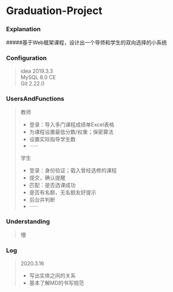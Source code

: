 Graduation-Project 
===========================
### Explanation
#####基于Web框架课程，设计出一个导师和学生的双向选择的小系统

### Configuration
>idea 2019.3.3<br>
>MySQL 8.0 CE<br>
>Git 2.22.0

### UsersAndFunctions
>教师
>* 登录：导入多门课程成绩单Excel表格<br>
>* 为课程设置最低分数/权重；保密算法<br>
>* 设置实际指导学生数<br>
>* ······
>
>学生
>* 登录：身份验证；载入曾经选修的课程
>* 提交，确认提醒
>* 匹配：是否选课成功
>* 是否有名额，无名额友好提示
>* 后台并判断
>* ······
### Understanding
>懵
### Log
  >2020.3.16
  >* 写出实体之间的关系
  >* 基本了解MD的书写规范
